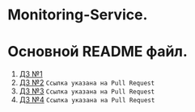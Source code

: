 # Monitoring-Service.
# Основной README файл.
1. [ДЗ №1](https://github.com/RustamDavl/Monitoring-Service)
2. [ДЗ №2](https://github.com/RustamDavl/Monitoring-Service/pull/2) `Ссылка указана на Pull Request`
3. [ДЗ №3](https://github.com/RustamDavl/Monitoring-Service/pull/3) `Ссылка указана на Pull Request`
4. [ДЗ №4](https://github.com/RustamDavl/Monitoring-Service/pull/4) `Ссылка указана на Pull Request`
